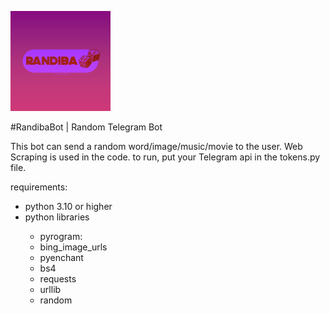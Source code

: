 ![icon](files/randibaicon_160px.png)

#RandibaBot | Random Telegram Bot

This bot can send a random word/image/music/movie to the user.
Web Scraping is used in the code.
to run, put your Telegram api in the tokens.py file.

requirements:
<ul>
  <li>python 3.10 or higher</li>
  <li>python libraries</li>
  <ul>
    <li>pyrogram: </li>
    <li>bing_image_urls</li>
    <li>pyenchant</li>
    <li>bs4</li>
    <li>requests</li>
    <li>urllib</li>
    <li>random</li>
  </ul>
</ul>
